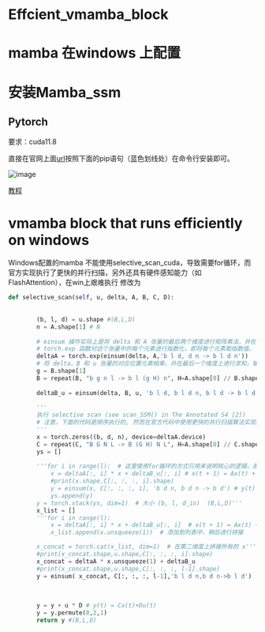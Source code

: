 # Effcient_vmamba_block
# mamba 在windows 上配置
# 安装Mamba_ssm
## Pytorch

要求：cuda11.8 

直接在官网上面[url](https://pytorch.org/get-started/locally)按照下面的pip语句（蓝色划线处）在命令行安装即可。

![image](https://github.com/Jacky-Android/Effcient_vmamba_block/assets/55181594/30979539-158d-4e1a-9c6b-fc4391ef1651)


[教程](https://jade-alphabet-c76.notion.site/Win-Mamba-89338d8b2ffe4600b67047cd6d919afd)


# vmamba block that runs efficiently on windows

Windows配置的mamba 不能使用selective_scan_cuda，导致需要for循环，而官方实现执行了更快的并行扫描，另外还具有硬件感知能力（如 FlashAttention），在win上艰难执行
修改为
```python
def selective_scan(self, u, delta, A, B, C, D):
      
      
        (b, l, d) = u.shape #(B,L,D)
        n = A.shape[1] # N
        
        # einsum 操作实际上是将 delta 和 A 张量的最后两个维度进行矩阵乘法，并在前面添加了两个维度（b 和 l）
        # torch.exp 函数对这个张量中的每个元素进行指数化，即将每个元素取指数值。
        deltaA = torch.exp(einsum(delta, A,'b l d, d n -> b l d n'))   # (B,L,D) * (D,N) -> (B,L,D,N)
        # 将 delta、B 和 u 张量的对应位置元素相乘，并在最后一个维度上进行求和，输出一个新的张量。
        g = B.shape[1]
        B = repeat(B, "b g n l -> b l (g H) n", H=A.shape[0] // B.shape[1])
        
        deltaB_u = einsum(delta, B, u, 'b l d, b l d n, b l d -> b l d n')  # (B,L,D)*(B,L,N)*(B,L,D)->(B,L,D,N)
        
        '''
        执行 selective scan (see scan_SSM() in The Annotated S4 [2])
        # 注意，下面的代码是顺序执行的, 然而在官方代码中使用更快的并行扫描算法实现的(类似于FlashAttention，采用硬件感知扫描)。
        '''
        x = torch.zeros((b, d, n), device=deltaA.device)
        C = repeat(C, "B G N L -> B (G H) N L", H=A.shape[0] // C.shape[1])
        ys = []  
          
        '''for i in range(l):  # 这里使用for循环的方式只用来说明核心的逻辑，原代码中采用并行扫描算法
            x = deltaA[:, i] * x + deltaB_u[:, i] # x(t + 1) = Ax(t) + Bu(t)
            #print(x.shape,C[:, :, :, i].shape)
            y = einsum(x, C[:, :, :, i], 'b d n, b d n -> b d') # y(t) = Cx(t)  (B,D,N)*(B,N)->(B,D) 
            ys.append(y)
        y = torch.stack(ys, dim=1)  # 大小 (b, l, d_in)  (B,L,D)'''
        x_list = []
        '''for i in range(l):
            x = deltaA[:, i] * x + deltaB_u[:, i]  # x(t + 1) = Ax(t) + Bu(t)
            x_list.append(x.unsqueeze(1))  # 添加到列表中，稍后进行拼接

        x_concat = torch.cat(x_list, dim=1)  # 在第二维度上拼接所有的 x'''
        #print(x_concat.shape,u.shape,C[:, :, :, i].shape)
        x_concat = deltaA * x.unsqueeze(1) + deltaB_u 
        #print(x_concat.shape,u.shape,C[:, :, :, l-1].shape)
        y = einsum( x_concat, C[:, :, :, l-1],'b l d n,b d n->b l d') 
        
        
       
        y = y + u * D # y(t) = Cx(t)+Du(t)
        y = y.permute(0,2,1)
        return y #(B,L,D)
```

